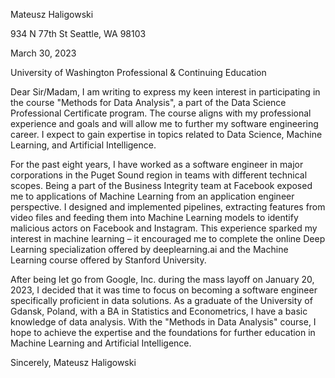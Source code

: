 Mateusz Haligowski

934 N 77th St
Seattle, WA 98103

March 30, 2023

University of Washington
Professional & Continuing Education

Dear Sir/Madam,
I am writing to express my keen interest in participating in the course "Methods for Data Analysis", a part of the Data Science Professional Certificate program. The course aligns with my professional experience and goals and will allow me to further my software engineering career. I expect to gain expertise in topics related to Data Science, Machine Learning, and Artificial Intelligence.

For the past eight years, I have worked as a software engineer in major corporations in the Puget Sound region in teams with different technical scopes. Being a part of the Business Integrity team at Facebook exposed me to applications of Machine Learning from an application engineer perspective. I designed and implemented pipelines, extracting features from video files and feeding them into Machine Learning models to identify malicious actors on Facebook and Instagram. 
This experience sparked my interest in machine learning – it encouraged me to complete the online Deep Learning specialization offered by deeplearning.ai and the Machine Learning course offered by Stanford University.

After being let go from Google, Inc. during the mass layoff on January 20, 2023, I decided that it was time to focus on becoming a software engineer specifically proficient in data solutions. As a graduate of the University of Gdansk, Poland, with a BA in Statistics and Econometrics, I have a basic knowledge of data analysis. With the "Methods in Data Analysis" course, I hope to achieve the expertise and the foundations for further education in Machine Learning and Artificial Intelligence.

Sincerely,
Mateusz Haligowski